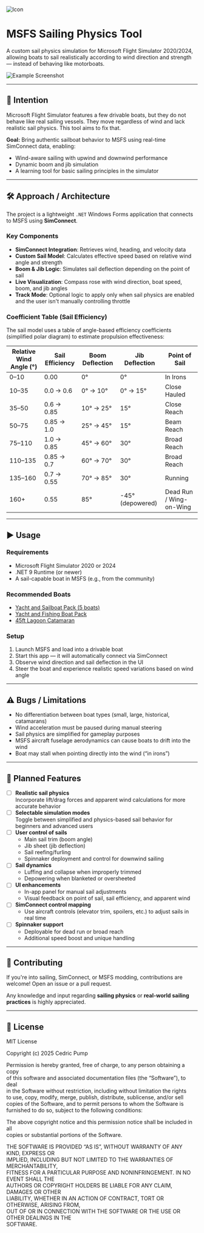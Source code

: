 ![Icon](./doc/icon.png)

# MSFS Sailing Physics Tool

A custom sail physics simulation for Microsoft Flight Simulator 2020/2024, allowing boats to sail realistically according to wind direction and strength — instead of behaving like motorboats.


![Example Screenshot](./doc/example.png)

---

## 🧭 Intention

Microsoft Flight Simulator features a few drivable boats, but they do not behave like real sailing vessels. They move regardless of wind and lack realistic sail physics. This tool aims to fix that.

**Goal:** Bring authentic sailboat behavior to MSFS using real-time SimConnect data, enabling:

- Wind-aware sailing with upwind and downwind performance
- Dynamic boom and jib simulation
- A learning tool for basic sailing principles in the simulator

---

## 🛠️ Approach / Architecture

The project is a lightweight `.NET` Windows Forms application that connects to MSFS using **SimConnect**.

### Key Components

- **SimConnect Integration**: Retrieves wind, heading, and velocity data
- **Custom Sail Model**: Calculates effective speed based on relative wind angle and strength
- **Boom & Jib Logic**: Simulates sail deflection depending on the point of sail
- **Live Visualization**: Compass rose with wind direction, boat speed, boom, and jib angles
- **Track Mode**: Optional logic to apply only when sail physics are enabled and the user isn't manually controlling throttle

### Coefficient Table (Sail Efficiency)

The sail model uses a table of angle-based efficiency coefficients (simplified polar diagram) to estimate propulsion effectiveness:

| Relative Wind Angle (°) | Sail Efficiency | Boom Deflection | Jib Deflection | Point of Sail        |
|-------------------------|------------------|------------------|----------------|-----------------------|
| 0–10                    | 0.00             | 0°               | 0°             | In Irons              |
| 10–35                   | 0.0 → 0.6        | 0° → 10°         | 0° → 15°       | Close Hauled          |
| 35–50                   | 0.6 → 0.85       | 10° → 25°        | 15°            | Close Reach           |
| 50–75                   | 0.85 → 1.0       | 25° → 45°        | 15°            | Beam Reach            |
| 75–110                  | 1.0 → 0.85       | 45° → 60°        | 30°            | Broad Reach           |
| 110–135                 | 0.85 → 0.7       | 60° → 70°        | 30°            | Broad Reach           |
| 135–160                 | 0.7 → 0.55       | 70° → 85°        | 30°            | Running               |
| 160+                    | 0.55             | 85°              | -45° (depowered) | Dead Run / Wing-on-Wing |


---

## ▶️ Usage

### Requirements

- Microsoft Flight Simulator 2020 or 2024
- .NET 9 Runtime (or newer)
- A sail-capable boat in MSFS (e.g., from the community)

### Recommended Boats

- [Yacht and Sailboat Pack (5 boats)](https://store.flightsim.to/product/yatch-and-sailboat-pack-5-boats)
- [Yacht and Fishing Boat Pack](https://store.flightsim.to/product/yatch-and-fishing-boat-pack)
- [45ft Lagoon Catamaran](https://store.flightsim.to/product/45ft-lagoon-catamaran)

### Setup

1. Launch MSFS and load into a drivable boat
2. Start this app — it will automatically connect via SimConnect
3. Observe wind direction and sail deflection in the UI
4. Steer the boat and experience realistic speed variations based on wind angle

---

## ⚠️ Bugs / Limitations

- No differentiation between boat types (small, large, historical, catamarans)
- Wind acceleration must be paused during manual steering
- Sail physics are simplified for gameplay purposes
- MSFS aircraft fuselage aerodynamics can cause boats to drift into the wind
- Boat may stall when pointing directly into the wind (“in irons”)

---

## 🔮 Planned Features

- [ ] **Realistic sail physics**  
      Incorporate lift/drag forces and apparent wind calculations for more accurate behavior  
- [ ] **Selectable simulation modes**  
      Toggle between simplified and physics-based sail behavior for beginners and advanced users  
- [ ] **User control of sails**  
  - Main sail trim (boom angle)  
  - Jib sheet (jib deflection)  
  - Sail reefing/furling  
  - Spinnaker deployment and control for downwind sailing  
- [ ] **Sail dynamics**  
  - Luffing and collapse when improperly trimmed  
  - Depowering when blanketed or oversheeted  
- [ ] **UI enhancements**  
  - In-app panel for manual sail adjustments  
  - Visual feedback on point of sail, sail efficiency, and apparent wind  
- [ ] **SimConnect control mapping**  
  - Use aircraft controls (elevator trim, spoilers, etc.) to adjust sails in real time  
- [ ] **Spinnaker support**  
  - Deployable for dead run or broad reach  
  - Additional speed boost and unique handling  


---

## 👋 Contributing

If you're into sailing, SimConnect, or MSFS modding, contributions are welcome! Open an issue or a pull request.

Any knowledge and input regarding **sailing physics** or **real-world sailing practices** is highly appreciated.

---

## 📜 License

MIT License

Copyright (c) 2025 Cedric Pump

Permission is hereby granted, free of charge, to any person obtaining a copy  
of this software and associated documentation files (the “Software”), to deal  
in the Software without restriction, including without limitation the rights  
to use, copy, modify, merge, publish, distribute, sublicense, and/or sell  
copies of the Software, and to permit persons to whom the Software is  
furnished to do so, subject to the following conditions:

The above copyright notice and this permission notice shall be included in all  
copies or substantial portions of the Software.

THE SOFTWARE IS PROVIDED “AS IS”, WITHOUT WARRANTY OF ANY KIND, EXPRESS OR  
IMPLIED, INCLUDING BUT NOT LIMITED TO THE WARRANTIES OF MERCHANTABILITY,  
FITNESS FOR A PARTICULAR PURPOSE AND NONINFRINGEMENT. IN NO EVENT SHALL THE  
AUTHORS OR COPYRIGHT HOLDERS BE LIABLE FOR ANY CLAIM, DAMAGES OR OTHER  
LIABILITY, WHETHER IN AN ACTION OF CONTRACT, TORT OR OTHERWISE, ARISING FROM,  
OUT OF OR IN CONNECTION WITH THE SOFTWARE OR THE USE OR OTHER DEALINGS IN THE  
SOFTWARE.
